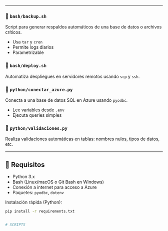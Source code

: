 
---
### 🔹 `bash/backup.sh`
Script para generar respaldos automáticos de una base de datos o archivos críticos.

- Usa `tar` y `cron`
- Permite logs diarios
- Parametrizable

### 🔹 `bash/deploy.sh`
Automatiza despliegues en servidores remotos usando `scp` y `ssh`.

### 🔹 `python/conectar_azure.py`
Conecta a una base de datos SQL en Azure usando `pyodbc`.

- Lee variables desde `.env`
- Ejecuta queries simples

### 🔹 `python/validaciones.py`
Realiza validaciones automáticas en tablas: nombres nulos, tipos de datos, etc.

---

## 🚀 Requisitos

- Python 3.x
- Bash (Linux/macOS o Git Bash en Windows)
- Conexión a internet para acceso a Azure
- Paquetes: `pyodbc`, `dotenv`

Instalación rápida (Python):

```bash
pip install -r requirements.txt


# SCRIPTS

